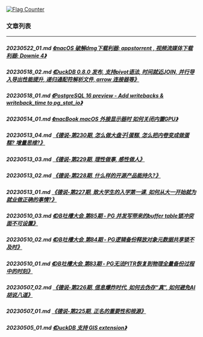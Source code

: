 <a rel="nofollow" href="http://info.flagcounter.com/h9V1"  ><img src="http://s03.flagcounter.com/count/h9V1/bg_FFFFFF/txt_000000/border_CCCCCC/columns_2/maxflags_12/viewers_0/labels_0/pageviews_0/flags_0/"  alt="Flag Counter"  border="0"  ></a>  
  
### 文章列表  
----  
##### 20230522_01.md   [《macOS 破解dmg下载利器: appstorrent , 视频流媒体下载利器: Downie 4》](20230522_01.md)  
##### 20230518_02.md   [《DuckDB 0.8.0 发布, 支持pivot语法, 时间就近JOIN, 并行导入导出性能提升, 递归通配符解析文件, arrow 连接器等》](20230518_02.md)  
##### 20230518_01.md   [《PostgreSQL 16 preview - Add writebacks & writeback_time to pg_stat_io》](20230518_01.md)  
##### 20230514_01.md   [《macBook macOS 外接显示器时 如何关闭内置GPU》](20230514_01.md)  
##### 20230513_04.md   [《德说-第230期, 怎么做大盘子|蛋糕, 怎么把内卷变成做蛋糕? 增量思维?》](20230513_04.md)  
##### 20230513_03.md   [《德说-第229期, 理性做事, 感性做人》](20230513_03.md)  
##### 20230513_02.md   [《德说-第228期, 什么样的开源产品能持久?》](20230513_02.md)  
##### 20230513_01.md   [《德说-第227期, 致大学生的入学第一课, 如何从大一开始就为就业做正确的事情?》](20230513_01.md)  
##### 20230510_03.md   [《DB吐槽大会,第85期 - PG 并发写带来的buffer table锁冲突面不可设置》](20230510_03.md)  
##### 20230510_02.md   [《DB吐槽大会,第84期 - PG逻辑备份释放对象元数据共享锁不及时》](20230510_02.md)  
##### 20230510_01.md   [《DB吐槽大会,第83期 - PG无法PITR恢复到物理全量备份过程中的时刻》](20230510_01.md)  
##### 20230507_02.md   [《德说-第226期, 信息爆炸时代, 如何去伪存“真”, 如何避免AI胡说八道》](20230507_02.md)  
##### 20230507_01.md   [《德说-第225期, 正名的重要性和根源》](20230507_01.md)  
##### 20230505_01.md   [《DuckDB 支持 GIS extension》](20230505_01.md)  
